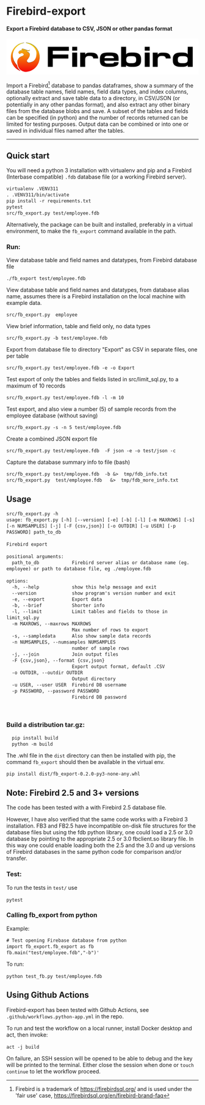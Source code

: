 # Firebird-export

#### Export a Firebird database to CSV, JSON or other pandas format

![Firebird](logo-firebird-black.png)

Import a Firebird[^1] database to pandas dataframes, show a summary of the database table names, field names, field data types, 
and index columns, optionally extract and save table data to
  a directory, in CSV/JSON (or potentially in any other pandas format), and also extract any other binary files from the database blobs and save. A subset of the tables and fields can be specified (in python) and the number of records returned can be limited for testing purposes. Output data can be combined or into one or saved in individual files named after the tables.

----
## Quick start
You will need a python 3 installation with virtualenv and pip and a Firebird (Interbase compatible)  `.fdb` database file (or a working Firebird server). 

```git clone https://github.com/inus/firebird-export.git
virtualenv .VENV311
. .VENV311/bin/activate
pip install -r requirements.txt
pytest
src/fb_export.py test/employee.fdb
```

Alternatively, the package can be built and installed, preferably in a virtual environment, to make the `fb_export` command 
available in the path.

### Run:
   View database table and field names and datatypes, from Firebird database file
  ```
  ./fb_export test/employee.fdb
```

   View database table and field names and datatypes, from database alias name,
   assumes there is a Firebird installation on the local machine with example data.

  ```
  src/fb_export.py  employee
  ```
 
 View brief information, table and field only, no data types
```
src/fb_export.py -b test/employee.fdb
```
 Export from database file to directory "Export" as CSV in separate files, one per table
```
src/fb_export.py test/employee.fdb -e -o Export
```
 Test export of only the tables and fields listed in src/limit_sql.py, to a maximum of 10 records
```
src/fb_export.py test/employee.fdb -l -m 10
```
 Test export, and also view a number (5) of sample records
from the employee database (without saving)
```
src/fb_export.py -s -n 5 test/employee.fdb
```
Create a combined JSON export file
```
src/fb_export.py test/employee.fdb  -F json -e -o test/json -c 
```

Capture the database summary info to file (bash)
```
src/fb_export.py test/employee.fdb  -b &>  tmp/fdb_info.txt
src/fb_export.py  test/employee.fdb   &>  tmp/fdb_more_info.txt
```


## Usage

```
src/fb_export.py -h
usage: fb_export.py [-h] [--version] [-e] [-b] [-l] [-m MAXROWS] [-s] [-n NUMSAMPLES] [-j] [-F {csv,json}] [-o OUTDIR] [-u USER] [-p PASSWORD] path_to_db

Firebird export

positional arguments:
  path_to_db            Firebird server alias or database name (eg. employee) or path to database file, eg ./employee.fdb

options:
  -h, --help            show this help message and exit
  --version             show program's version number and exit
  -e, --export          Export data
  -b, --brief           Shorter info
  -l, --limit           Limit tables and fields to those in limit_sql.py
  -m MAXROWS, --maxrows MAXROWS
                        Max number of rows to export
  -s, --sampledata      Also show sample data records
  -n NUMSAMPLES, --numsamples NUMSAMPLES
                        number of sample rows
  -j, --join            Join output files
  -F {csv,json}, --format {csv,json}
                        Export output format, default .CSV
  -o OUTDIR, --outdir OUTDIR
                        Output directory
  -u USER, --user USER  Firebird DB username
  -p PASSWORD, --password PASSWORD
                        Firebird DB password



```

### Build a distribution tar.gz: 

```
  pip install build
  python -m build
```

The .whl file in the `dist` directory can then be installed with pip,
the command `fb_export` should then be available in the virtual env.

```
pip install dist/fb_export-0.2.0-py3-none-any.whl
```



## Note: Firebird 2.5 and 3+ versions

The code has been tested with a with Firebird 2.5 database file.

However, I have also verified that the same  code works with a Firebird 3
installation. FB3 and FB2.5 have incompatible on-disk file structures for the 
database files but using the fdb python library, one could load a 2.5 or 3.0 database by
pointing to the appropriate 2.5 or 3.0 fbclient.so library file. In this
way one could enable loading both the 2.5 and the 3.0 and up versions of 
Firebird databases in the same python code for comparison and/or transfer.

### Test:

To run the tests in `test/` use

  `pytest`

### Calling fb_export from python

Example:

```
# Test opening Firebase database from python
import fb_export.fb_export as fb
fb.main("test/employee.fdb","-b")'
```
To run:

`python test_fb.py test/employee.fdb`



## Using Github Actions

Firebird-export has been tested with Github Actions, 
see `.github/workflows.python-app.yml` in the repo.

To run and test the workflow on a local runner, install Docker desktop and act, 
then invoke:

`act -j build`

On failure, an SSH session will be opened to be able to debug and the key will be printed to the terminal. Either close the session when done or `touch continue` to let the workflow proceed.

[^1]: Firebird is a trademark of https://firebirdsql.org/ and is used under the 'fair use' case, https://firebirdsql.org/en/firebird-brand-faq 
